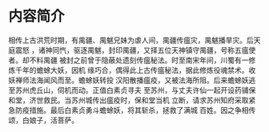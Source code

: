 # 内容简介

相传上古洪荒时期，有禺疆、禺魃兄妹为虐人间，禺疆传瘟灾，禺魃播旱灾。后天庭震怒
，诸神同忾，驱逐禺魃，封印禺疆，又择五位天神镇守禺疆，号称五瘟使者。却不料禺疆
被封之前曾于隐蔽处遗刻传瘟秘法。时至南宋年间，川蜀有一修炼千年的蟾蜍大妖，因机
缘巧合，偶得此上古传瘟秘法，据此修炼役魂禁术。收妖禅师法海闻风而至。蟾蜍妖转投
汉阳散播瘟疫，又被法海所阻。后来蟾蜍妖逃至苏州虎丘山，伺机而动。正值白素贞寻夫
至苏州，与丈夫许仙一起开设药铺保和堂，济世救民。当苏州城传出瘟疫时，保和堂当机
立断，请求苏州知府采取紧急防疫措施。最后白素贞勇斗蟾蜍妖，将其斩杀，拯救了满城
百姓。因之争相传颂，白娘子，活菩萨。

